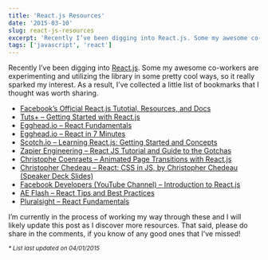 ```yaml
---
title: 'React.js Resources'
date: '2015-03-10'
slug: react-js-resources
excerpt: 'Recently I’ve been digging into React.js. Some my awesome co-workers are experimenting and utilizing the library in some pretty cool ways, so it really sparked my interest. As a result, I’ve collected a little list of bookmarks that I thought was worth sharing.'
tags: ['javascript', 'react']
---
```


Recently I’ve been digging into [React.js](http://facebook.github.io/react/ "React.js"). Some my awesome co-workers are experimenting and utilizing the library in some pretty cool ways, so it really sparked my interest. As a result, I’ve collected a little list of bookmarks that I thought was worth sharing.

- [Facebook’s Official React.js Tutotial, Resources, and Docs](http://facebook.github.io/react/docs/tutorial.html "Facebook React.js Docs")
- [Tuts+ – Getting Started with React.js](https://code.tutsplus.com/courses/getting-started-with-reactjs "Getting Started with React.js")
- [Egghead.io – React Fundamentals](https://egghead.io/series/react-fundamentals "React Fundamentals")
- [Egghead.io – React in 7 Minutes](https://egghead.io/lessons/react-react-in-7-minutes "React in 7 Minutes")
- [Scotch.io – Learning React.js: Getting Started and Concepts](https://scotch.io/tutorials/learning-react-getting-started-and-concepts "Learning React.js: Getting Started and Concepts")
- [Zapier Engineering – React JS Tutorial and Guide to the Gotchas](https://zapier.com/engineering/react-js-tutorial-guide-gotchas/ "Zapier React.js Tutorial")
- [Christophe Coenraets – Animated Page Transitions with React.js](http://coenraets.org/blog/2014/12/animated-page-transitions-with-react-js/ "Animated Page Transitions with React.js")
- [Christopher Chedeau – React: CSS in JS, by Christopher Chedeau (Speaker Deck Slides)](https://speakerdeck.com/vjeux/react-css-in-js "React: CSS in JS")
- [Facebook Developers (YouTube Channel) – Introduction to React.js](https://www.youtube.com/watch?v=XxVg_s8xAms "Introduction to React.js")
- [AE Flash – React Tips and Best Practices](http://aeflash.com/2015-02/react-tips-and-best-practices.html "React Tips and Best Practices")
- [Pluralsight – React Fundamentals](http://www.pluralsight.com/courses/react-fundamentals "React Fundamentals")

I’m currently in the process of working my way through these and I will likely update this post as I discover more resources. That said, please do share in the comments, if you know of any good ones that I’ve missed!

<small>*\* List last updated on 04/01/2015*</small>